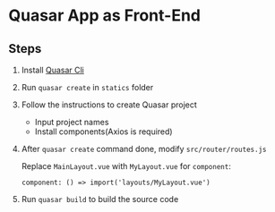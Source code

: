 # Quasar App as Front-End

## Steps
1. Install [Quasar Cli](https://quasar.dev/quasar-cli/installation)
2. Run `quasar create` in `statics` folder
3. Follow the instructions to create Quasar project
   * Input project names
   * Install components(Axios is required)
4. After `quasar create` command done, modify `src/router/routes.js`
   
   Replace `MainLayout.vue` with `MyLayout.vue` for `component`:
   
   `component: () => import('layouts/MyLayout.vue')`

5. Run `quasar build` to build the source code

